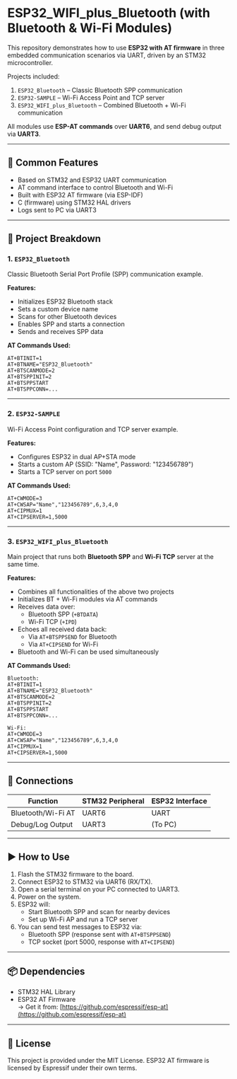 # ESP32_WIFI_plus_Bluetooth (with Bluetooth & Wi-Fi Modules)

This repository demonstrates how to use **ESP32 with AT firmware** in three embedded communication scenarios via UART, driven by an STM32 microcontroller.

Projects included:

1. `ESP32_Bluetooth` – Classic Bluetooth SPP communication  
2. `ESP32-SAMPLE` – Wi-Fi Access Point and TCP server  
3. `ESP32_WIFI_plus_Bluetooth` – Combined Bluetooth + Wi-Fi communication

All modules use **ESP-AT commands** over **UART6**, and send debug output via **UART3**.

---

## 🧠 Common Features

- Based on STM32 and ESP32 UART communication
- AT command interface to control Bluetooth and Wi-Fi
- Built with ESP32 AT firmware (via ESP-IDF)
- C (firmware) using STM32 HAL drivers
- Logs sent to PC via UART3

---

## 📁 Project Breakdown

### 1. `ESP32_Bluetooth`

Classic Bluetooth Serial Port Profile (SPP) communication example.

**Features:**
- Initializes ESP32 Bluetooth stack
- Sets a custom device name
- Scans for other Bluetooth devices
- Enables SPP and starts a connection
- Sends and receives SPP data

**AT Commands Used:**
```
AT+BTINIT=1
AT+BTNAME="ESP32_Bluetooth"
AT+BTSCANMODE=2
AT+BTSPPINIT=2
AT+BTSPPSTART
AT+BTSPPCONN=...
```

---

### 2. `ESP32-SAMPLE`

Wi-Fi Access Point configuration and TCP server example.

**Features:**
- Configures ESP32 in dual AP+STA mode
- Starts a custom AP (SSID: "Name", Password: "123456789")
- Starts a TCP server on port `5000`

**AT Commands Used:**
```
AT+CWMODE=3
AT+CWSAP="Name","123456789",6,3,4,0
AT+CIPMUX=1
AT+CIPSERVER=1,5000
```

---

### 3. `ESP32_WIFI_plus_Bluetooth`

Main project that runs both **Bluetooth SPP** and **Wi-Fi TCP** server at the same time.

**Features:**
- Combines all functionalities of the above two projects
- Initializes BT + Wi-Fi modules via AT commands
- Receives data over:
  - Bluetooth SPP (`+BTDATA`)
  - Wi-Fi TCP (`+IPD`)
- Echoes all received data back:
  - Via `AT+BTSPPSEND` for Bluetooth
  - Via `AT+CIPSEND` for Wi-Fi
- Bluetooth and Wi-Fi can be used simultaneously

**AT Commands Used:**
```
Bluetooth:
AT+BTINIT=1
AT+BTNAME="ESP32_Bluetooth"
AT+BTSCANMODE=2
AT+BTSPPINIT=2
AT+BTSPPSTART
AT+BTSPPCONN=...

Wi-Fi:
AT+CWMODE=3
AT+CWSAP="Name","123456789",6,3,4,0
AT+CIPMUX=1
AT+CIPSERVER=1,5000
```

---

## 🔌 Connections

| Function           | STM32 Peripheral | ESP32 Interface |
|--------------------|------------------|-----------------|
| Bluetooth/Wi-Fi AT | UART6            | UART            |
| Debug/Log Output   | UART3            | (To PC)         |

---

## ▶️ How to Use

1. Flash the STM32 firmware to the board.
2. Connect ESP32 to STM32 via UART6 (RX/TX).
3. Open a serial terminal on your PC connected to UART3.
4. Power on the system.
5. ESP32 will:
   - Start Bluetooth SPP and scan for nearby devices
   - Set up Wi-Fi AP and run a TCP server
6. You can send test messages to ESP32 via:
   - Bluetooth SPP (response sent with `AT+BTSPPSEND`)
   - TCP socket (port 5000, response with `AT+CIPSEND`)

---

## 📦 Dependencies

- STM32 HAL Library
- ESP32 AT Firmware  
  → Get it from: [https://github.com/espressif/esp-at](https://github.com/espressif/esp-at)

---

## 🧾 License

This project is provided under the MIT License. ESP32 AT firmware is licensed by Espressif under their own terms.
